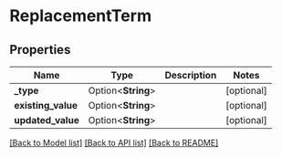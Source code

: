# ReplacementTerm

## Properties

Name | Type | Description | Notes
------------ | ------------- | ------------- | -------------
**_type** | Option<**String**> |  | [optional]
**existing_value** | Option<**String**> |  | [optional]
**updated_value** | Option<**String**> |  | [optional]

[[Back to Model list]](../README.md#documentation-for-models) [[Back to API list]](../README.md#documentation-for-api-endpoints) [[Back to README]](../README.md)


